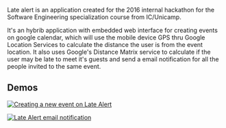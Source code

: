
Late alert is an application created for the 2016 internal hackathon for the Software Engineering specialization course from IC/Unicamp.

It's an hybrib application with embedded web interface for creating events on google calendar, which will use the mobile device GPS thru Google Location Services to calculate the distance the user is from the event location. It also uses Google's Distance Matrix service to calculate if the user may be late to meet it's guests and send a email notification for all the people invited to the same event.


Demos
---

[![Creating a new event on Late Alert](http://img.youtube.com/vi/-bx7EtrtIKY/0.jpg)](http://www.youtube.com/watch?v=-bx7EtrtIKY "Creating a new event on Late Alert")


[![Late Alert email notification](http://img.youtube.com/vi/xkzGBSaMZkw/0.jpg)](http://www.youtube.com/watch?v=-xkzGBSaMZkw "Late Alert email notification")
